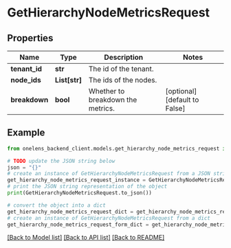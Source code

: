 # GetHierarchyNodeMetricsRequest


## Properties

Name | Type | Description | Notes
------------ | ------------- | ------------- | -------------
**tenant_id** | **str** | The id of the tenant. | 
**node_ids** | **List[str]** | The ids of the nodes. | 
**breakdown** | **bool** | Whether to breakdown the metrics. | [optional] [default to False]

## Example

```python
from onelens_backend_client.models.get_hierarchy_node_metrics_request import GetHierarchyNodeMetricsRequest

# TODO update the JSON string below
json = "{}"
# create an instance of GetHierarchyNodeMetricsRequest from a JSON string
get_hierarchy_node_metrics_request_instance = GetHierarchyNodeMetricsRequest.from_json(json)
# print the JSON string representation of the object
print(GetHierarchyNodeMetricsRequest.to_json())

# convert the object into a dict
get_hierarchy_node_metrics_request_dict = get_hierarchy_node_metrics_request_instance.to_dict()
# create an instance of GetHierarchyNodeMetricsRequest from a dict
get_hierarchy_node_metrics_request_form_dict = get_hierarchy_node_metrics_request.from_dict(get_hierarchy_node_metrics_request_dict)
```
[[Back to Model list]](../README.md#documentation-for-models) [[Back to API list]](../README.md#documentation-for-api-endpoints) [[Back to README]](../README.md)


